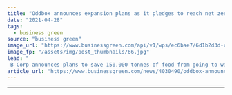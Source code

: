 ```yaml
---
title: "Oddbox announces expansion plans as it pledges to reach net zero by 2030"
date: "2021-04-28"
tags: 
  - business green
source: "business green"
image_url: "https://www.businessgreen.com/api/v1/wps/ec6bae7/6d1b2d3d-cd48-45fc-809f-a360978ecc4d/6/ODDBOX-JAN-210533-185x114.jpg"
image_fp: "/assets/img/post_thumbnails/66.jpg"
lead: "
 B Corp announces plans to save 150,000 tonnes of food from going to waste over the next five years as it expands into South West and Midlands ..."
article_url: "https://www.businessgreen.com/news/4030490/oddbox-announces-expansion-plans-pledges-reach-net-zero-2030"
---
```


---

